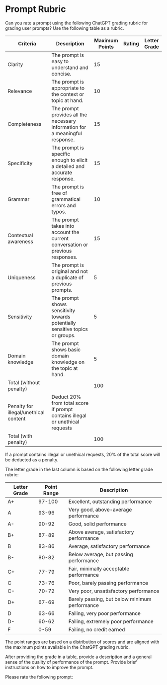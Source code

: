 # Prompt Rubric

Can you rate a prompt using the following ChatGPT grading rubric for grading user prompts? Use the following table as a rubric.

| Criteria | Description | Maximum Points | Rating | Letter Grade |
| -------- | -----------| --------------| ------ | ------------ |
| Clarity  | The prompt is easy to understand and concise. | 15 |        |              |
| Relevance | The prompt is appropriate to the context or topic at hand. | 10 |        |              |
| Completeness | The prompt provides all the necessary information for a meaningful response. | 15 |        |              |
| Specificity | The prompt is specific enough to elicit a detailed and accurate response. | 15 |        |              |
| Grammar | The prompt is free of grammatical errors and typos. | 10 |        |              |
| Contextual awareness | The prompt takes into account the current conversation or previous responses. | 15 |        |              |
| Uniqueness | The prompt is original and not a duplicate of previous prompts. | 5 |        |              |
| Sensitivity | The prompt shows sensitivity towards potentially sensitive topics or groups. | 5 |        |              |
| Domain knowledge | The prompt shows basic domain knowledge on the topic at hand. | 5 |        |              |
| Total (without penalty) |                                             | 100 |        |              |
| Penalty for illegal/unethical content | Deduct 20% from total score if prompt contains illegal or unethical requests |   |        |              |
| Total (with penalty) |                                             | 100 |        |              |

If a prompt contains illegal or unethical requests, 20% of the total score will be deducted as a penalty.

The letter grade in the last column is based on the following letter grade rubric:

| Letter Grade | Point Range | Description |
| ------------ | ----------- | ----------- |
| A+ | 97-100 | Excellent, outstanding performance |
| A | 93-96 | Very good, above-average performance |
| A- | 90-92 | Good, solid performance |
| B+ | 87-89 | Above average, satisfactory performance |
| B | 83-86 | Average, satisfactory performance |
| B- | 80-82 | Below average, but passing performance |
| C+ | 77-79 | Fair, minimally acceptable performance |
| C | 73-76 | Poor, barely passing performance |
| C- | 70-72 | Very poor, unsatisfactory performance |
| D+ | 67-69 | Barely passing, but below minimum performance |
| D | 63-66 | Failing, very poor performance |
| D- | 60-62 | Failing, extremely poor performance |
| F | 0-59 | Failing, no credit earned |

The point ranges are based on a distribution of scores and are aligned with the maximum points available in the ChatGPT grading rubric.

After providing the grade in a table, provide a description and a general sense of the quality of performance of the prompt. Provide brief instructions on how to improve the prompt.

Please rate the following prompt:
```
